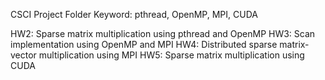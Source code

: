 CSCI Project Folder
Keyword: pthread, OpenMP, MPI, CUDA

HW2: Sparse matrix multiplication using pthread and OpenMP
HW3: Scan implementation using OpenMP and MPI
HW4: Distributed sparse matrix-vector multiplication using MPI
HW5: Sparse matrix multiplication using CUDA
